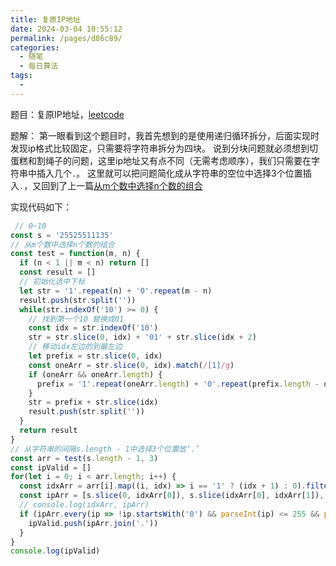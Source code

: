```yaml
---
title: 复原IP地址
date: 2024-03-04 10:55:12
permalink: /pages/d86c89/
categories:
  - 随笔
  - 每日算法
tags:
  - 
---
```

题目：复原IP地址，[leetcode](https://leetcode.cn/problems/restore-ip-addresses/)

题解：
  第一眼看到这个题目时，我首先想到的是使用递归循环拆分，后面实现时发现ip格式比较固定，只需要将字符串拆分为四块。
  说到分块问题就必须想到切蛋糕和割绳子的问题，这里ip地址又有点不同（无需考虑顺序），我们只需要在字符串中插入几个`.`。
  这里就可以把问题简化成从字符串的空位中选择3个位置插入`.`，又回到了上一篇[从m个数中选择n个数的组合](/pages/029fc1/)

实现代码如下：
```js
 // 0~10 
const s = '25525511135'
// 从m个数中选择n个数的组合
const test = function(m, n) {
  if (n < 1 || m < n) return []
  const result = []
  // 初始化选中下标
  let str = '1'.repeat(n) + '0'.repeat(m - n)
  result.push(str.split(''))
  while(str.indexOf('10') >= 0) {
    // 找到第一个10 替换成01
    const idx = str.indexOf('10')
    str = str.slice(0, idx) + '01' + str.slice(idx + 2)
    // 移动idx左边的到最左边
    let prefix = str.slice(0, idx)
    const oneArr = str.slice(0, idx).match(/[1]/g)
    if (oneArr && oneArr.length) {
      prefix = '1'.repeat(oneArr.length) + '0'.repeat(prefix.length - oneArr.length)
    }
    str = prefix + str.slice(idx)
    result.push(str.split(''))
  }
  return result
}
// 从字符串的间隔s.length - 1中选择3个位置放‘.’
const arr = test(s.length - 1, 3)
const ipValid = []
for(let i = 0; i < arr.length; i++) {
  const idxArr = arr[i].map((i, idx) => i == '1' ? (idx + 1) : 0).filter(i => i > 0)
  const ipArr = [s.slice(0, idxArr[0]), s.slice(idxArr[0], idxArr[1]), s.slice(idxArr[1], idxArr[2]), s.slice(idxArr[2])]
  // console.log(idxArr, ipArr)
  if (ipArr.every(ip => !ip.startsWith('0') && parseInt(ip) <= 255 && parseInt(ip) > 0)) {
    ipValid.push(ipArr.join('.'))
  }
}
console.log(ipValid)
```


